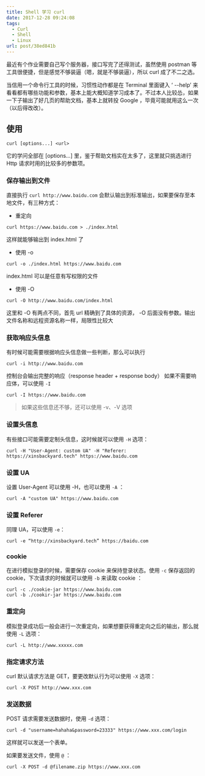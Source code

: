 ```yaml
---
title: Shell 学习 curl
date: 2017-12-28 09:24:08
tags:
  - Curl
  - Shell
  - Linux
url: post/38ed841b
---
```

最近有个作业需要自己写个服务器，接口写完了还得测试，虽然使用 postman 等工具很便捷，但是感觉不够装逼（嗯，就是不够装逼），所以 curl 成了不二之选。

<!--more-->

当信用一个命令行工具的时候，习惯性动作都是在 Terminal 里面键入 ‘<tool> --help’ 来看看都有哪些功能和参数，基本上能大概知道学习成本了。不过本人比较怂，如果一下子输出了好几页的帮助文档，基本上就转投 Google ，毕竟可能就用这么一次（以后得改改）。

## 使用 
```shell
curl [options...] <url>
```
它的学问全部在 [options...] 里，鉴于帮助文档实在太多了，这里就只挑选进行 Http 请求时用的比较多的参数项。

### 保存输出到文件

直接执行 `curl http://www.baidu.com` 会默认输出到标准输出，如果要保存至本地文件，有三种方式：
- 重定向
```shell
curl https://www.baidu.com > ./index.html
```
这样就能够输出到 index.html 了
- 使用 -o
```shell
curl -o ./index.html https://www.baidu.com 
```
index.html 可以是任意有写权限的文件
- 使用 -O
```shell
curl -O http://www.baidu.com/index.html
```
这里和 -O 有两点不同，首先 url 精确到了具体的资源， -O 后面没有参数。输出文件名称和远程资源名称一样，局限性比较大

### 获取响应头信息

有时候可能需要根据响应头信息做一些判断，那么可以执行
```shell
curl -i http://www.baidu.com
```
控制台会输出完整的响应（response header + response body）
如果不需要响应体，可以使用 `-I` 
```shell
curl -I https://www.baidu.com 
```
> 如果这些信息还不够，还可以使用 -v、-V 选项

### 设置头信息
有些接口可能需要定制头信息，这时候就可以使用 `-H` 选项：
```shell
curl -H "User-Agent: custom UA" -H "Referer: https://xinsbackyard.tech" https://www.baidu.com
```

### 设置 UA
设置 User-Agent 可以使用 -H，也可以使用 `-A` ：
```shell
curl -A "custom UA" https://www.baidu.com
```

### 设置 Referer
同理 UA，可以使用 `-e`：
```shell
curl -e “http://xinsbackyard.tech” https://baidu.com
```

### cookie
在进行模拟登录的时候，需要保存 cookie 来保持登录状态。使用 `-c` 保存返回的 cookie，下次请求的时候就可以使用 `-b` 来读取 cookie ：
```shell
curl -c ./cookie-jar https://www.baidu.com
curl -b ./cookir-jar https://www.baidu.com
```

### 重定向
模拟登录成功后一般会进行一次重定向，如果想要获得重定向之后的输出，那么就使用 `-L` 选项：
```shell
curl -L http://www.xxxxx.com
```

### 指定请求方法
curl 默认请求方法是 GET，要更改默认行为可以使用 `-X` 选项：
```shell
curl -X POST http://www.xxx.com
```

### 发送数据
POST 请求需要发送数据时，使用 `-d` 选项：
```shell
curl -d "username=hahaha&password=23333" https://www.xxx.com/login
```
这样就可以发送一个表单。

如果要发送文件，使用 `@` ：
```shell
curl -X POST -d @filename.zip https://www.xxx.com
```



